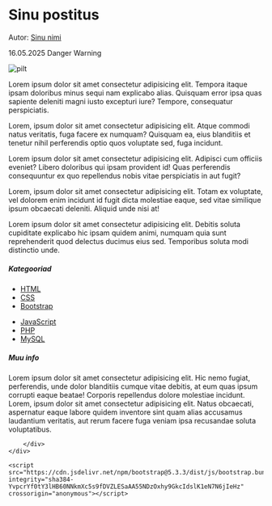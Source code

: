 <html lang="et">
  <head>
    <meta charset="utf-8">
    <meta name="viewport" content="width=device-width, initial-scale=1">
    <title>Bootstrap demo</title>
    <link href="https://cdn.jsdelivr.net/npm/bootstrap@5.3.3/dist/css/bootstrap.min.css" rel="stylesheet" integrity="sha384-QWTKZyjpPEjISv5WaRU9OFeRpok6YctnYmDr5pNlyT2bRjXh0JMhjY6hW+ALEwIH" crossorigin="anonymous">
            </ol>
            </nav>
            <h1>Sinu postitus</h1>
            <p>Autor: <a href="#">Sinu nimi</a></p>
            <p>16.05.2025
                <span class="badge text-bg-danger">Danger</span>
                <span class="badge text-bg-warning">Warning</span>
            </p>
            <img src="https://picsum.photos/id/234/1200/400" class="img-fluid" alt="pilt">
            <p class="lead">Lorem ipsum dolor sit amet consectetur adipisicing elit. Tempora itaque ipsam doloribus minus sequi nam explicabo alias. Quisquam error ipsa quas sapiente deleniti magni iusto excepturi iure? Tempore, consequatur perspiciatis.</p>
            <p>Lorem, ipsum dolor sit amet consectetur adipisicing elit. Atque commodi natus veritatis, fuga facere ex numquam? Quisquam ea, eius blanditiis et tenetur nihil perferendis optio quos voluptate sed, fuga incidunt.</p>
            <p>Lorem ipsum dolor sit amet consectetur adipisicing elit. Adipisci cum officiis eveniet? Libero doloribus qui ipsam provident id! Quas perferendis consequuntur ex quo repellendus nobis vitae perspiciatis in aut fugit?</p>
            <p>Lorem, ipsum dolor sit amet consectetur adipisicing elit. Totam ex voluptate, vel dolorem enim incidunt id fugit dicta molestiae eaque, sed vitae similique ipsum obcaecati deleniti. Aliquid unde nisi at!</p>
            <p>Lorem ipsum dolor sit amet consectetur adipisicing elit. Debitis soluta cupiditate explicabo hic ipsam quidem animi, numquam quia sunt reprehenderit quod delectus ducimus eius sed. Temporibus soluta modi distinctio unde.</p>
        </div>
        <div class="col-sm-4">
            <div class="card mt-3">
                <div class="card-header">
                  <h5>Kategooriad</h5>
                </div>
                <div class="card-body">
                    <div class="row">
                        <div class="col-sm">
                            <ul class="list-unstyled">
                                <li><a href="#">HTML</a></li>
                                <li><a href="#">CSS</a></li>
                                <li><a href="#">Bootstrap</a></li>
                            </ul>
                        </div>
                        <div class="col-sm">
                            <ul class="list-unstyled">
                                <li><a href="#">JavaScript</a></li>
                                <li><a href="#">PHP</a></li>
                                <li><a href="#">MySQL</a></li>
                            </ul>
                        </div>
                    </div>
                </div>
            </div>
            <div class="card mt-3">
                <div class="card-header">
                  <h5>Muu info</h5>
                </div>
                <div class="card-body">
                  <p class="card-text">Lorem ipsum dolor sit amet consectetur adipisicing elit. Hic nemo fugiat, perferendis, unde dolor blanditiis cumque vitae debitis, at eum quas ipsum corrupti eaque beatae! Corporis repellendus dolore molestiae incidunt. Lorem, ipsum dolor sit amet consectetur adipisicing elit. Natus obcaecati, aspernatur eaque labore quidem inventore sint quam alias accusamus laudantium veritatis, aut rerum facere fuga veniam ipsa recusandae soluta voluptatibus.</p>
                </div>
            </div>

        </div>
    </div>
</div>

    <script src="https://cdn.jsdelivr.net/npm/bootstrap@5.3.3/dist/js/bootstrap.bundle.min.js" integrity="sha384-YvpcrYf0tY3lHB60NNkmXc5s9fDVZLESaAA55NDzOxhy9GkcIdslK1eN7N6jIeHz" crossorigin="anonymous"></script>
  </body>
</html>

<!--
**SigridLillep/SigridLillep** is a ✨ _special_ ✨ repository because its `README.md` (this file) appears on your GitHub profile.

Here are some ideas to get you started:

- 🔭 I’m currently working on ...
- 🌱 I’m currently learning ...
- 👯 I’m looking to collaborate on ...
- 🤔 I’m looking for help with ...
- 💬 Ask me about ...
- 📫 How to reach me: ...
- 😄 Pronouns: ...
- ⚡ Fun fact: ...
-->
